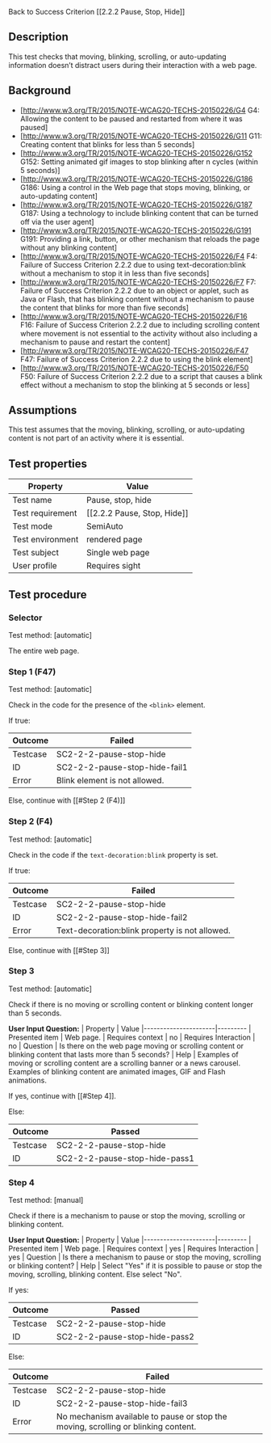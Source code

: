 Back to Success Criterion [[2.2.2 Pause, Stop, Hide]]


## Description
This test checks that moving, blinking, scrolling, or auto-updating information doesn’t distract users during their interaction with a web page.


## Background
- [http://www.w3.org/TR/2015/NOTE-WCAG20-TECHS-20150226/G4 G4: Allowing the content to be paused and restarted from where it was paused]
- [http://www.w3.org/TR/2015/NOTE-WCAG20-TECHS-20150226/G11 G11: Creating content that blinks for less than 5 seconds]
- [http://www.w3.org/TR/2015/NOTE-WCAG20-TECHS-20150226/G152 G152: Setting animated gif images to stop blinking after n cycles (within 5 seconds)]
- [http://www.w3.org/TR/2015/NOTE-WCAG20-TECHS-20150226/G186 G186: Using a control in the Web page that stops moving, blinking, or auto-updating content]
- [http://www.w3.org/TR/2015/NOTE-WCAG20-TECHS-20150226/G187 G187: Using a technology to include blinking content that can be turned off via the user agent]
- [http://www.w3.org/TR/2015/NOTE-WCAG20-TECHS-20150226/G191 G191: Providing a link, button, or other mechanism that reloads the page without any blinking content]
- [http://www.w3.org/TR/2015/NOTE-WCAG20-TECHS-20150226/F4 F4: Failure of Success Criterion 2.2.2 due to using text-decoration:blink without a mechanism to stop it in less than five seconds]
- [http://www.w3.org/TR/2015/NOTE-WCAG20-TECHS-20150226/F7 F7: Failure of Success Criterion 2.2.2 due to an object or applet, such as Java or Flash, that has blinking content without a mechanism to pause the content that blinks for more than five seconds]
- [http://www.w3.org/TR/2015/NOTE-WCAG20-TECHS-20150226/F16 F16: Failure of Success Criterion 2.2.2 due to including scrolling content where movement is not essential to the activity without also including a mechanism to pause and restart the content]
- [http://www.w3.org/TR/2015/NOTE-WCAG20-TECHS-20150226/F47 F47: Failure of Success Criterion 2.2.2 due to using the blink element]
- [http://www.w3.org/TR/2015/NOTE-WCAG20-TECHS-20150226/F50 F50: Failure of Success Criterion 2.2.2 due to a script that causes a blink effect without a mechanism to stop the blinking at 5 seconds or less]


## Assumptions
This test assumes that the moving, blinking, scrolling, or auto-updating content is not part of an activity where it is essential.


## Test properties
| Property          | Value
|-------------------|----
| Test name         |Pause, stop, hide
| Test requirement  |[[2.2.2 Pause, Stop, Hide]]
| Test mode         |SemiAuto
| Test environment  |rendered page
| Test subject      |Single web page
| User profile      |Requires sight


## Test procedure

### Selector
Test method: [automatic]

The entire web page.

### Step 1 (F47)
Test method: [automatic]

Check in the code for the presence of the `<blink>` element.

If true:

| Outcome  | Failed
|----------|-----
| Testcase | SC2-2-2-pause-stop-hide
| ID       | SC2-2-2-pause-stop-hide-fail1
| Error    | Blink element is not allowed.

Else, continue with [[#Step 2 (F4)]]

### Step 2 (F4)
Test method: [automatic]

Check in the code if the `text-decoration:blink` property is set.

If true:

| Outcome  | Failed
|----------|-----
| Testcase | SC2-2-2-pause-stop-hide
| ID       | SC2-2-2-pause-stop-hide-fail2
| Error    | Text-decoration:blink property is not allowed.

Else, continue with [[#Step 3]]

### Step 3
Test method: [automatic]

Check if there is no moving or scrolling content or blinking content longer than 5 seconds.

**User Input Question:**
| Property             | Value
|----------------------|---------
| Presented item       | Web page.
| Requires context     | no
| Requires Interaction | no
| Question             | Is there on the web page moving or scrolling content or blinking content that lasts more than 5 seconds?
| Help                 | Examples of moving or scrolling content are a scrolling banner or a news carousel. Examples of blinking content are animated images, GIF and Flash animations.

If yes, continue with [[#Step 4]].

Else:

| Outcome  | Passed
|----------|-----
| Testcase | SC2-2-2-pause-stop-hide
| ID       | SC2-2-2-pause-stop-hide-pass1

### Step 4
Test method: [manual]

Check if there is a mechanism to pause or stop the moving, scrolling or blinking content.

**User Input Question:**
| Property             | Value
|----------------------|---------
| Presented item       | Web page.
| Requires context     | yes
| Requires Interaction | yes
| Question             | Is there a mechanism to pause or stop the moving, scrolling or blinking content?
| Help                 | Select "Yes" if it is possible to pause or stop the moving, scrolling, blinking content. Else select "No".

If yes:

| Outcome  | Passed
|----------|-----
| Testcase | SC2-2-2-pause-stop-hide
| ID       | SC2-2-2-pause-stop-hide-pass2

Else:

| Outcome  | Failed
|----------|-----
| Testcase | SC2-2-2-pause-stop-hide
| ID       | SC2-2-2-pause-stop-hide-fail3
| Error    | No mechanism available to pause or stop the moving, scrolling or blinking content.
